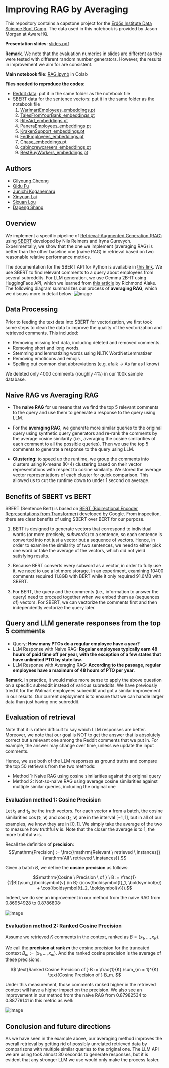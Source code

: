 # Improving RAG by Averaging
This repository contains a capstone project for the [Erdős Institute Data Science Boot Camp](https://www.erdosinstitute.org/). The data used in this notebook is provided by Jason Morgan at AwareHQ.

**Presentation slides**: [slides.pdf](https://github.com/dpshang/RAG/blob/main/slides.pdf)

**Remark**. We note that the evaluation numerics in slides are different as they were tested with different random number generators. However, the results in improvement we aim for are consistent.

**Main notebook file**: [RAG.ipynb](https://github.com/dpshang/RAG/blob/main/RAG-Colab.ipynb) in Colab

**Files needed to reproduce the codes**:
* [Reddit data](https://drive.google.com/file/d/1Xc-GCpAQFGfTUOHOxwBsCNFFB9klgF5A/view?usp=sharing): put it in the same folder as the notebook file
* SBERT data for the sentence vectors: put it in the same folder as the notebook file
  1. [WarlmartEmployees_embeddings.pt](https://drive.google.com/file/d/1oKnpsSeCVqx4Ougzyn5KotKkA-c0TGil/view?usp=drive_link)
  2. [TalesFromYourBank_embeddings.pt](https://drive.google.com/file/d/1iJruY2m8i9aoLhZJh2j-COBMAONC2JTa/view?usp=drive_link)
  3. [RiteAid_embeddings.pt](https://drive.google.com/file/d/1st8jUyOxagBouyzZkSrizuWPR52RkYGG/view?usp=drive_link)
  4. [PaneraEmployees_embeddings.pt](https://drive.google.com/file/d/1ZaBtGKBq-OixqTPI0bfJLIzQh6Hm5vNe/view?usp=drive_link)
  5. [KrakenSupport_embeddings.pt](https://drive.google.com/file/d/1X0o_ViY5T7nOYoKo-i9Hdx3i2SQpPDdo/view?usp=drive_link)
  6. [FedEmployees_embeddings.pt](https://drive.google.com/file/d/1_dbP_NdyrmsF4o4HkzyU3KQjeDiRV25p/view?usp=drive_link)
  7. [Chase_embeddings.pt](https://drive.google.com/file/d/1mJWw2Qk4Oni1Ikvyshxsd0hZhfWSpID5/view?usp=drive_link)
  8. [cabincrewcareers_embeddings.pt](https://drive.google.com/file/d/1nygxNEg22uiCwz4ZTeFSVebJEEfVYS5B/view?usp=drive_link)
  9. [BestBuyWorkers_embeddings.pt](https://drive.google.com/file/d/1ZpnV7dXAleWoHUgnPZO_hp_FIN77EGVK/view?usp=drive_link)

## Authors
* [Gilyoung Cheong](https://www.linkedin.com/in/gycheong/)
* [Qidu Fu](https://www.linkedin.com/in/qidu-chidu-fu-212272236/)
* [Junichi Koganemaru](https://www.linkedin.com/in/junichi-koganemaru/)
* [Xinyuan Lai](https://www.linkedin.com/in/xinyuan-lai-98369810b/)
* [Sixuan Lou](https://www.linkedin.com/in/sixuan-lou/)
* [Dapeng Shang](https://www.linkedin.com/in/dapeng-shang-654316105/)

## Overview
We implement a specific pipeline of [Retrieval-Augmented Generation (RAG)](https://aws.amazon.com/what-is/retrieval-augmented-generation/) using [SBERT](https://arxiv.org/abs/1908.10084) developed by Nils Reimers and Iryna Gurevych. Experimentally, we show that the one we implement (averaging RAG) is better than the other baseline one (naive RAG) in retrieval based on two reasonable relative performance metrics. 

The documentation for the SBERT API for Python is available in [this link](https://sbert.net/). We use SBERT to find relevant comments to a query about employees from several subreddits. For LLM generation, we use Gemma 2B-IT using HuggingFace API, which we learned from [this article](https://huggingface.co/learn/cookbook/en/rag_with_hugging_face_gemma_mongodb) by Richmond Alake. The following diagram summarizes our process of **averaging RAG**, which we discuss more in detail below:
![image](https://github.com/gycheong/rag_by_averaging/assets/139825285/d8bada53-bd3a-4621-a77f-87db7d81fcc1)

## Data Processing

Prior to feeding the text data into SBERT for vectorization, we 
ﬁrst took some steps to clean the data to improve the quality of 
the vectorization and retrieved comments. This included:
* Removing  missing  text  data,  including  deleted  and  removed
comments.
* Removing  short  and  long  words.
* Stemming  and  lemmatizing  words  using  NLTK 
WordNetLemmatizer
* Removing  emoticons  and  emojis
* Spelling  out  common  chat  abbreviations  (e.g.   afaik  →  As  far 
as  I  know)

We  deleted  only  4000  comments  (roughly  4%)  in  our  100k  sample
database.

## Naive RAG vs Averaging RAG

* The **naive RAG** for us means that we find the top 5 relevant comments to the query and use them to generate a response to the query using LLM.
* For the **averaging RAG**, we generate more similar queries to the original query using synthetic query generators and re-rank the comments by the average cosine similarity (i.e., averaging the cosine similarities of each comment to all the possible queries). Then we use the top 5 comments to generate a response to the query using LLM.

* **Clustering**: to speed up the runtime, we group the comments into clusters using K-means (K=4) clustering based on their vector representations with respect to cosine similarity. We stored the average vector representations of each cluster for quick comparison. This allowed us to cut the runtime down to under 1 second on average.

## Benefits of SBERT vs BERT

SBERT (Sentence Bert) is based on [BERT (Bidirectional Encoder Representations from Transformer)](https://arxiv.org/abs/1810.04805) developed by Google. From inspection, there are clear benefits of using SBERT over BERT for our purpose.

1. BERT is designed to generate vectors that correspond to individual words (or more precisely, *subwords*) to a sentence, so each sentence is converted into not just a vector but a sequence of vectors. Hence, in order to examine the similarity of two sentences, we need to either pick one word or take the average of the vectors, which did not yield satisfying results.

2. Because BERT converts every subword as a vector, in order to fully use it, we need to use a lot more storage. In an experiment, examining 10400 comments required 11.8GB with BERT while it only required 91.6MB with SBERT.

3. For BERT, the query and the comments (i.e., information to answer the query) need to proceed together when we embed them as (sequences of) vectors. For SBERT, we can vectorize the comments first and then independently vectorize the query later.

## Query and LLM generate responses from the top 5 comments
* Query: **How many PTOs do a regular employee have a year?**
* LLM Response with Naive RAG: **Regular employees typically earn 48 hours of paid time off per year, with the exception of a few states that have unlimited PTO by state law.**
* LLM Response with Averaging RAG: **According to the passage, regular employees have a maximum of 48 hours of PTO per year.**

**Remark**. In practice, it would make more sense to apply the above question on a specific subreddit instead of various subreddits. We have previously tried it for the Walmart employees subreddit and got a similar improvement in our results. Our current deployment is to ensure that we can handle larger data than just having one subreddit.

## Evaluation of retrieval

Note that it is rather difficult to say which LLM responses are better. Moreover, we note that our goal is NOT to get the answer that is absolutely correct but a relevant one among the Reddit comments that we put in. For example, the answer may change over time, unless we update the input comments.

Hence, we use both of the LLM responses as ground truths and compare the top 50 retrievals from the two methods:
* Method 1: Naive RAG using cosine similarities against the original query
* Method 2: Not-so-naive RAG using average cosine similarities against multiple similar queries, including the original one

### Evaluation method 1: Cosine Precision

Let $\boldsymbol{t}_1$ and $\boldsymbol{t}_2$ be the truth vectors. For each vector $\boldsymbol{v}$ from a batch, the cosine similarities $\cos(\boldsymbol{t}_1, \boldsymbol{v})$ and $\cos(\boldsymbol{t}_2, \boldsymbol{v})$ are in the interval $[-1, 1]$, but in all of our examples, we know they are in $[0, 1]$. We simply take the average of the two to measure how truthful $\boldsymbol{v}$ is. Note that the closer the average is to $1$, the more truthful $\boldsymbol{v}$ is.

Recall the definition of **precision**:
$$\mathrm{Precision} := \frac{\mathrm{Relevant \ retrieved \ instances}}{\mathrm{All \ retrieved \ instances}}.$$

Given a batch $B$, we define the **cosine precision** as follows:

$$\mathrm{Cosine \ Precision \ of } \ B := \frac{1}{2|B|}\sum_{\boldsymbol{v} \in B}  (\cos(\boldsymbol{t}_1, \boldsymbol{v}) + \cos(\boldsymbol{t}_2, \boldsymbol{v})).$$

Indeed, we do see an improvement in our method from the naive RAG from 0.86954928 to 0.8786808:

![image](https://github.com/gycheong/rag_by_averaging/assets/139825285/92f72a9d-68aa-4273-8e39-19cc13e157b1)



### Evaluation method 2: Ranked Cosine Precision

Assume we retrieved $K$ comments in the context, ranked as $B = (x_1, \ldots, x_K)$.

We call the **precision at rank $m$** the cosine precision for the truncated context $B_m := (x_1, \ldots, x_m)$. And the ranked cosine precision is the average of these precisions.

$$
\text{Ranked Cosine Precision of } B := \frac{1}{K} \sum_{m = 1}^{K} \text{Cosine Precision of } B_m.
$$

Under this measurement, those comments ranked higher in the retrieved context will have a higher impact on the precision. We also see an improvement in our method from the naive RAG from 0.87982534 to 0.88779141 in this metric as well:

![image](https://github.com/gycheong/rag_by_averaging/assets/139825285/6d0d65e2-1347-4591-a312-b2ab8c7f62a0)


## Conclusion and future directions

As we have seen in the example above, our averaging method improves the overall retrieval by getting rid of possibly unrelated retrieved data by comparisons with multiple similar queries to the original one. The LLM API we are using took almost 30 seconds to generate responses, but it is evident that any stronger LLM we use would only make the process faster.
